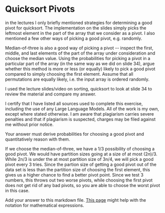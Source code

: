 # Quicksort Pivots

in the lectures I only briefly mentioned strategies for determining a good pivot
for quicksort. The implementation on the slides simply picks the leftmost
element in the part of the array that we consider as a pivot. I also mentioned a
few other ways of picking a good pivot, e.g. randomly.

Median-of-three is also a good way of picking a pivot -- inspect the first,
middle, and last elements of the part of the array under consideration and
choose the median value. Using the probabilities for picking a pivot in a
particular part of the array (in the same way as we did on slide 34), argue
whether this method is more or less (or equally) likely to pick a good pivot
compared to simply choosing the first element. Assume that all permutations are
equally likely, i.e. the input array is ordered randomly.

I used the lecture slides/video on sorting, quicksort to look at slide 34 to review the material and compare my answer.

I certify that I have listed all sources used to complete this exercise, including the use of any Large Language Models. All of the work is my own, except where stated otherwise. I am aware that plagiarism carries severe penalties and that if plagiarism is suspected, charges may be filed against me without prior notice.

Your answer must derive probabilities for choosing a good pivot and
quantitatively reason with them.

If we choose the median-of-three, we have a $1/3$ possibility of choosing a good pivot. We would have partition sizes going at a size
of at most $(2n)/3$. While 2n/3 is under the at most partition size of 3n/4, we will pick a good pivot every 3 tries. Since the partion size of getting a good pivot 
out of the data set is less than the partition size of choosing the first element, this gives us a higher chance to find a better pivot point. 
Since we test 3 numbers, this throws out two worse pivots, while choosing the first pivot does not get rid of any bad pivots, 
so you are able to choose the worst pivot in this case. 

Add your answer to this markdown file. [This
page](https://docs.github.com/en/get-started/writing-on-github/working-with-advanced-formatting/writing-mathematical-expressions)
might help with the notation for mathematical expressions.
